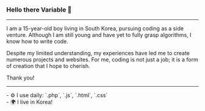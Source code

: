 ### Hello there Variable 👋

<hr>
I am a 15-year-old boy living in South Korea, 
pursuing coding as a side venture. 
Although I am still young 
and have yet to fully grasp algorithms, 
I know how to write code.

Despite my limited understanding, 
my experiences have led me to 
create numerous projects and websites. 
For me, coding is not just a job; 
it is a form of creation that I hope to cherish.

Thank you!
<hr>
- ⚙️ I use daily: `.php`, `.js`, `.html`, `.css`
<br>
- 🌍 I live in Korea!

